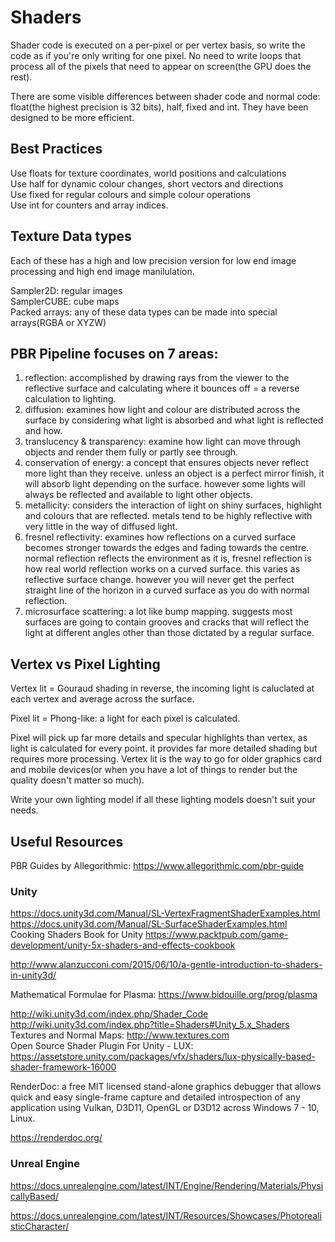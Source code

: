 # Shaders
Shader code is executed on a per-pixel or per vertex basis, so write the code as if you're only writing for one pixel. No need to write loops that process all of the pixels that need to appear on screen(the GPU does the rest).

There are some visible differences between shader code and normal code: float(the highest precision is 32 bits), half, fixed and int. They have been designed to be more efficient.

## Best Practices

Use floats for texture coordinates, world positions and calculations<br>
Use half for dynamic colour changes, short vectors and directions<br>
Use fixed for regular colours and simple colour operations<br>
Use int for counters and array indices.<br>

## Texture Data types

Each of these has a high and low precision version for low end image processing and high end image manilulation.<br>

Sampler2D: regular images<br>
SamplerCUBE: cube maps<br>
Packed arrays: any of these data types can be made into special arrays(RGBA or XYZW)<br>

## PBR Pipeline focuses on 7 areas:

1. reflection: accomplished by drawing rays from the viewer to the reflective surface and calculating where it bounces off = a reverse calculation to lighting.<br>
2. diffusion: examines how light and colour are distributed across the surface by considering what light is absorbed and what light is reflected and how.<br>
3. translucency & transparency: examine how light can move through objects and render them fully or partly see through.<br>
4. conservation of energy: a concept that ensures objects never reflect more light than they receive. unless an object is a perfect mirror finish, it will absorb light depending on the surface. however some lights will always be reflected and available to light other objects.<br>
5. metallicity: considers the interaction of light on shiny surfaces, highlight and colours that are reflected. metals tend to be highly reflective with very little in the way of diffused light.<br>
6. fresnel reflectivity: examines how reflections on a curved surface becomes stronger towards the edges and fading towards the centre. normal reflection reflects the environment as it is, fresnel reflection is how real world reflection works on a curved surface. this varies as reflective surface change. however you will never get the perfect straight line of the horizon in a curved surface as you do with normal reflection.<br>
7. microsurface scattering: a lot like bump mapping. suggests most surfaces are going to contain grooves and cracks that will reflect the light at different angles other than those dictated by a regular surface.<br>

## Vertex vs Pixel Lighting

Vertex lit = Gouraud shading in reverse, the incoming light is caluclated at each vertex and average across the surface.<br>

Pixel lit = Phong-like: a light for each pixel is calculated.<br>

Pixel will pick up far more details and specular highlights than vertex, as light is calculated for every point. it provides far more detailed shading but requires more processing. Vertex lit is the way to go for older graphics card and mobile devices(or when you have a lot of things to render but the quality doesn't matter so much).<br>

Write your own lighting model if all these lighting models doesn't suit your needs.<br>

## Useful Resources
PBR Guides by Allegorithmic: https://www.allegorithmic.com/pbr-guide<br>

### Unity
https://docs.unity3d.com/Manual/SL-VertexFragmentShaderExamples.html<br>
https://docs.unity3d.com/Manual/SL-SurfaceShaderExamples.html<br>
Cooking Shaders Book for Unity https://www.packtpub.com/game-development/unity-5x-shaders-and-effects-cookbook<br>

http://www.alanzucconi.com/2015/06/10/a-gentle-introduction-to-shaders-in-unity3d/<br>

Mathematical Formulae for Plasma: https://www.bidouille.org/prog/plasma<br>

http://wiki.unity3d.com/index.php/Shader_Code<br>
http://wiki.unity3d.com/index.php?title=Shaders#Unity_5.x_Shaders<br>
Textures and Normal Maps: http://www.textures.com<br>
Open Source Shader Plugin For Unity - LUX: https://assetstore.unity.com/packages/vfx/shaders/lux-physically-based-shader-framework-16000<br>

RenderDoc: a free MIT licensed stand-alone graphics debugger that allows quick and easy single-frame capture and detailed introspection of any application using Vulkan, D3D11, OpenGL or D3D12 across Windows 7 - 10, Linux.<br>

https://renderdoc.org/<br>

### Unreal Engine

https://docs.unrealengine.com/latest/INT/Engine/Rendering/Materials/PhysicallyBased/<br>

https://docs.unrealengine.com/latest/INT/Resources/Showcases/PhotorealisticCharacter/<br>


